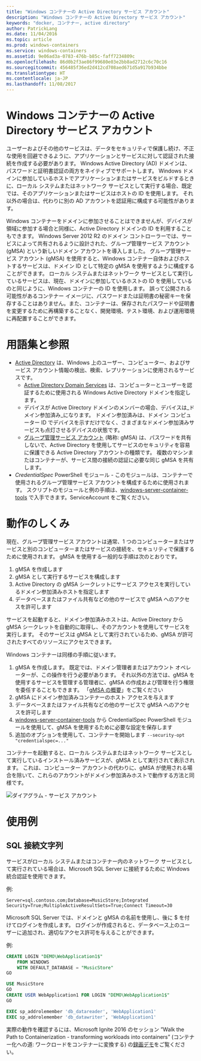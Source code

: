 ```yaml
---
title: "Windows コンテナーの Active Directory サービス アカウント"
description: "Windows コンテナーの Active Directory サービス アカウント"
keywords: "docker, コンテナー, active directory"
author: PatrickLang
ms.date: 11/04/2016
ms.topic: article
ms.prod: windows-containers
ms.service: windows-containers
ms.assetid: 9e06ad3a-0783-476b-b85c-faff7234809c
ms.openlocfilehash: 86d0b2f3ae86f99680e03e2bb8ad2712c6c70c16
ms.sourcegitcommit: 456485f36ed2d412cd708aed671d5a917b934bbe
ms.translationtype: HT
ms.contentlocale: ja-JP
ms.lasthandoff: 11/08/2017
---
```

# <a name="active-directory-service-accounts-for-windows-containers"></a>Windows コンテナーの Active Directory サービス アカウント

ユーザーおよびその他のサービスは、データをセキュリティで保護し続け、不正な使用を回避できるように、アプリケーションとサービスに対して認証された接続を作成する必要があります。 Windows Active Directory (AD) ドメインは、パスワードと証明書認証の両方をネイティブでサポートします。 Windows ドメインに参加しているホストでアプリケーションまたはサービスをビルドするときに、ローカル システムまたはネットワーク サービスとして実行する場合、既定では、そのアプリケーションまたはサービスはホストの ID を使用します。 それ以外の場合は、代わりに別の AD アカウントを認証用に構成する可能性があります。

Windows コンテナーをドメインに参加させることはできませんが、デバイスが領域に参加する場合と同様に、Active Directory ドメインの ID を利用することもできます。 Windows Server 2012 R2 のドメイン コントローラーでは、サービスによって共有されるように設計された、グループ管理サービス アカウント (gMSA) という新しいドメイン アカウントを導入しました。 グループ管理サービス アカウント (gMSA) を使用すると、Windows コンテナー自体およびホストするサービスは、ドメイン ID として特定の gMSA を使用するように構成することができます。 ローカル システムまたはネットワーク サービスとして実行しているサービスは、現在、ドメインに参加しているホストの ID を使用しているのと同じように、Windows コンテナーの ID を使用します。 誤って公開される可能性があるコンテナー イメージに、パスワードまたは証明書の秘密キーを保存することはありません。また、コンテナーは、保存されたパスワードや証明書を変更するために再構築することなく、開発環境、テスト環境、および運用環境に再配置することができます。 


# <a name="glossary--references"></a>用語集と参照
- [Active Directory](http://social.technet.microsoft.com/wiki/contents/articles/1026.active-directory-services-overview.aspx) は、Windows 上のユーザー、コンピューター、およびサービス アカウント情報の検出、検索、レプリケーションに使用されるサービスです。 
  - [Active Directory Domain Services](https://technet.microsoft.com/en-us/library/dd448614.aspx) は、コンピューターとユーザーを認証するために使用される Windows Active Directory ドメインを指定します。 
  - デバイスが Active Directory ドメインのメンバーの場合、デバイスは_ドメイン参加済み_になります。 ドメイン参加済みは、ドメイン コンピューター ID でデバイスを示すだけでなく、さまざまなドメイン参加済みサービスも点灯させるデバイスの状態です。
  - [グループ管理サービス アカウント](https://technet.microsoft.com/en-us/library/jj128431(v=ws.11).aspx) (略称: gMSA) は、パスワードを共有しないで、Active Directory を使用してサービスのセキュリティを容易に保護できる Active Directory アカウントの種類です。 複数のマシンまたはコンテナーが、サービス間の接続の認証に必要な同じ gMSA を共有します。
- _CredentialSpec_ PowerShell モジュール - このモジュールは、コンテナーで使用されるグループ管理サービス アカウントを構成するために使用されます。 スクリプトのモジュールと例の手順は、[windows-server-container-tools](https://github.com/Microsoft/Virtualization-Documentation/tree/live/windows-server-container-tools) で入手できます。ServiceAccount をご覧ください。

# <a name="how-it-works"></a>動作のしくみ

現在、グループ管理サービス アカウントは通常、1 つのコンピューターまたはサービスと別のコンピューターまたはサービスの接続を、セキュリティで保護するために使用されます。 gMSA を使用する一般的な手順は次のとおりです。

1. gMSA を作成します
2. gMSA として実行するサービスを構成します
3. Active Directory の gMSA シークレットにサービス アクセスを実行しているドメイン参加済みホストを指定します
4. データベースまたはファイル共有などの他のサービスで gMSA へのアクセスを許可します

サービスを起動すると、ドメイン参加済みホストは、Active Directory から gMSA シークレットを自動的に取得し、そのアカウントを使用してサービスを実行します。 そのサービスは gMSA として実行されているため、gMSA が許可されたすべてのリソースにアクセスできます。

Windows コンテナーは同様の手順に従います。

1. gMSA を作成します。 既定では、ドメイン管理者またはアカウント オペレーターが、この操作を行う必要があります。 それ以外の方法では、gMSA を使用するサービスを管理する管理者に、gMSA の作成および管理を行う権限を委任することもできます。 「[gMSA の概要](https://technet.microsoft.com/en-us/library/jj128431(v=ws.11).aspx)」をご覧ください
2. gMSA にドメイン参加済みコンテナーのホスト アクセスを与えます
3. データベースまたはファイル共有などの他のサービスで gMSA へのアクセスを許可します
4. [windows-server-container-tools](https://github.com/Microsoft/Virtualization-Documentation/tree/live/windows-server-container-tools) から CredentialSpec PowerShell モジュールを使用して、gMSA を使用するために必要な設定を保存します
5. 追加のオプションを使用して、コンテナーを開始します `--security-opt "credentialspec=..."`

コンテナーを起動すると、ローカル システムまたはネットワーク サービスとして実行しているインストール済みサービスが、gMSA として実行されて表示されます。 これは、コンピューター アカウントの代わりに、gMSA が使用される場合を除いて、これらのアカウントがドメイン参加済みホストで動作する方法と同様です。 

![ダイアグラム - サービス アカウント](media/serviceaccount_diagram.png)


# <a name="example-uses"></a>使用例


## <a name="sql-connection-strings"></a>SQL 接続文字列
サービスがローカル システムまたはコンテナー内のネットワーク サービスとして実行されている場合は、Microsoft SQL Server に接続するために Windows 統合認証を使用できます。

例:

```
Server=sql.contoso.com;Database=MusicStore;Integrated Security=True;MultipleActiveResultSets=True;Connect Timeout=30
```

Microsoft SQL Server では、ドメインと gMSA の名前を使用し、後に $ を付けてログインを作成します。 ログインが作成されると、データベース上のユーザーに追加され、適切なアクセス許可を与えることができます。

例: 

```sql
CREATE LOGIN "DEMO\WebApplication1$"
    FROM WINDOWS
    WITH DEFAULT_DATABASE = "MusicStore"
GO

USE MusicStore
GO
CREATE USER WebApplication1 FOR LOGIN "DEMO\WebApplication1$"
GO

EXEC sp_addrolemember 'db_datareader', 'WebApplication1'
EXEC sp_addrolemember 'db_datawriter', 'WebApplication1'
```

実際の動作を確認するには、Microsoft Ignite 2016 のセッション ”Walk the Path to Containerization - transforming workloads into containers” (コンテナー化への道: ワークロードをコンテナーに変換する) の[録画デモ](https://youtu.be/cZHPz80I-3s?t=2672)をご覧ください。
